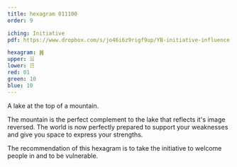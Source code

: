 ```yaml
---
title: hexagram 011100
order: 9

iching: Initiative
pdf: https://www.dropbox.com/s/jo46i6z9rigf9up/YB-initiative-influence.pdf?dl=0

hexagram: ䷞
upper: ☱
lower: ☶
red: 01
green: 10
blue: 10
---
```


A lake at the top of a mountain.

The mountain is the perfect complement to the lake that reflects it's image reversed. The world is now perfectly prepared to support your weaknesses and give you space to express your strengths. 

The recommendation of this hexagram is to take the initiative to welcome people in and to be vulnerable.